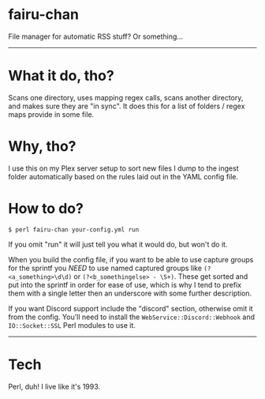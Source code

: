 # fairu-chan
File manager for automatic RSS stuff? Or something...


---
# What it do, tho?
Scans one directory, uses mapping regex calls, scans another directory, and makes sure they are "in sync".  It does this for a list of folders / regex maps provide in some file.

# Why, tho?
I use this on my Plex server setup to sort new files I dump to the ingest folder automatically based on the rules laid out in the YAML config file.

# How to do?
`$ perl fairu-chan your-config.yml run`

If you omit "run" it will just tell you what it would do, but won't do it.

When you build the config file, if you want to be able to use capture groups for the sprintf you *NEED* to use named captured groups like `(?<a_something>\d\d)` or `(?<b_somethingelse> - \S+)`.  These get sorted and put into the sprintf in order for ease of use, which is why I tend to prefix them with a single letter then an underscore with some further description.

If you want Discord support include the "discord" section, otherwise omit it from the config.  You'll need to install the `WebService::Discord::Webhook` and `IO::Socket::SSL` Perl modules to use it.


---

# Tech
Perl, duh!  I live like it's 1993.
